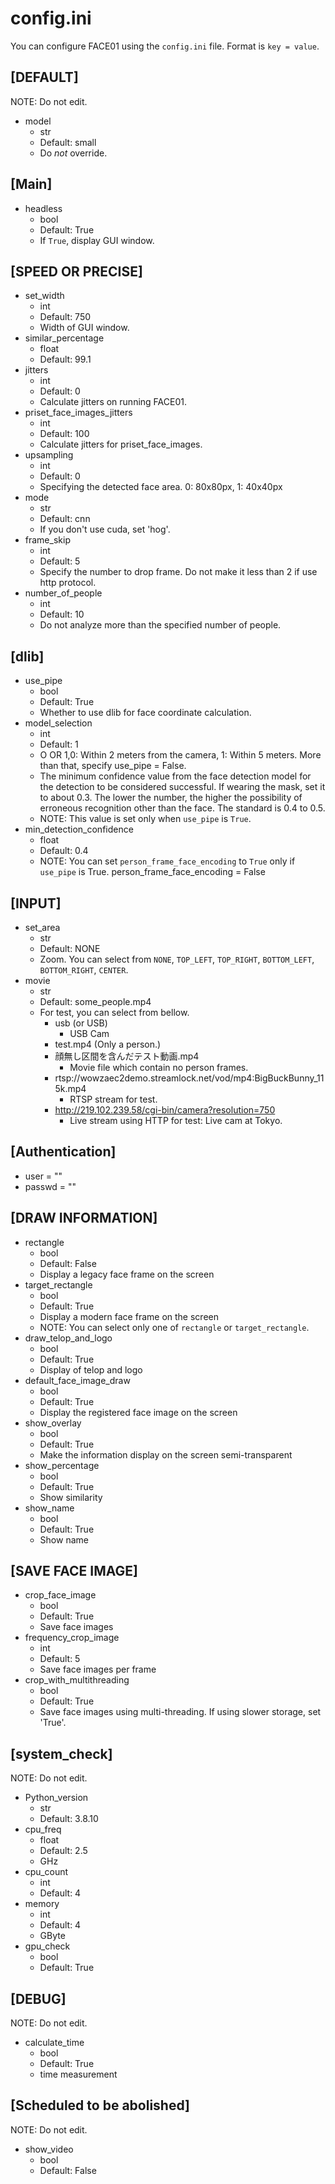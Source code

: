# config.ini
You can configure FACE01 using the `config.ini` file.
Format is `key = value`.
## [DEFAULT]
NOTE: Do not edit.
- model
  - str
  - Default: small
  - Do *not* override.

## [Main]
- headless
  - bool
  - Default: True
  - If `True`, display GUI window.

## [SPEED OR PRECISE]
- set_width
  - int
  - Default: 750
  - Width of GUI window.
- similar_percentage
  - float
  - Default: 99.1
- jitters
  - int
  - Default: 0
  - Calculate jitters on running FACE01.
- priset_face_images_jitters
  - int
  - Default: 100
  - Calculate jitters for priset_face_images.
- upsampling
  - int
  - Default: 0
  - Specifying the detected face area. 0: 80x80px, 1: 40x40px
- mode
  - str
  - Default: cnn
  - If you don't use cuda, set 'hog'.
- frame_skip
  - int
  - Default: 5
  - Specify the number to drop frame. Do not make it less than 2 if use http protocol.
- number_of_people
  - int
  - Default: 10
  - Do not analyze more than the specified number of people.

##  [dlib]
- use_pipe
  - bool
  - Default: True
  - Whether to use dlib for face coordinate calculation.
- model_selection
  - int
  - Default: 1
  - O OR 1,0: Within 2 meters from the camera, 1: Within 5 meters. More than that, specify use_pipe = False.
  - The minimum confidence value from the face detection model for the detection to be considered successful. If wearing the mask, set it to about 0.3. The lower the number, the higher the possibility of erroneous recognition other than the face. The standard is 0.4 to 0.5.
  - NOTE: This value is set only when `use_pipe` is `True`.
- min_detection_confidence
  - float
  - Default: 0.4
  - NOTE: You can set `person_frame_face_encoding` to `True` only if `use_pipe` is True.
person_frame_face_encoding = False

##  [INPUT]
- set_area
  - str
  - Default: NONE
  - Zoom. You can select from `NONE`, `TOP_LEFT`, `TOP_RIGHT`, `BOTTOM_LEFT`, `BOTTOM_RIGHT`, `CENTER`.
- movie
  - str
  - Default: some_people.mp4
  - For test, you can select from bellow.
    - usb (or USB)
      - USB Cam
    - test.mp4 (Only a person.)
    - 顔無し区間を含んだテスト動画.mp4
      - Movie file which contain no person frames.
    - rtsp://wowzaec2demo.streamlock.net/vod/mp4:BigBuckBunny_115k.mp4
      - RTSP stream for test.
    - http://219.102.239.58/cgi-bin/camera?resolution=750
      - Live stream using HTTP for test: Live cam at Tokyo.

## [Authentication]
- user = ""
- passwd = ""

## [DRAW INFORMATION]
- rectangle
  - bool
  - Default: False
  - Display a legacy face frame on the screen
- target_rectangle
  - bool
  - Default: True
  - Display a modern face frame on the screen
  - NOTE: You can select only one of `rectangle` or `target_rectangle`.
- draw_telop_and_logo
  - bool
  - Default: True
  - Display of telop and logo
- default_face_image_draw
  - bool
  - Default: True
  - Display the registered face image on the screen
- show_overlay
  - bool
  - Default: True
  - Make the information display on the screen semi-transparent
- show_percentage
  - bool
  - Default: True
  - Show similarity
- show_name
  - bool
  - Default: True
  - Show name

## [SAVE FACE IMAGE]
- crop_face_image
  - bool
  - Default: True
  - Save face images
- frequency_crop_image
  - int
  - Default: 5
  - Save face images per frame
- crop_with_multithreading
  - bool
  - Default: True
  - Save face images using multi-threading. If using slower storage, set 'True'.

## [system_check]
NOTE: Do not edit.
- Python_version
  - str
  - Default: 3.8.10
- cpu_freq
  - float
  - Default: 2.5
  - GHz
- cpu_count
  - int
  - Default: 4
- memory
  - int
  - Default: 4
  - GByte
- gpu_check
  - bool
  - Default: True

## [DEBUG]
NOTE: Do not edit.
- calculate_time
  - bool
  - Default: True
  - time measurement

## [Scheduled to be abolished]
NOTE: Do not edit.
- show_video
  - bool
  - Default: False
